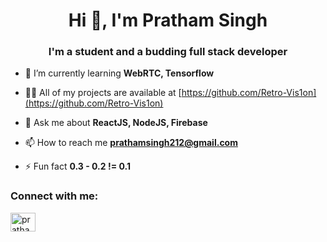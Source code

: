 <h1 align="center">Hi 👋, I'm Pratham Singh</h1>
<h3 align="center">I'm a student and a budding full stack developer</h3>

- 🌱 I’m currently learning **WebRTC, Tensorflow**

- 👨‍💻 All of my projects are available at [https://github.com/Retro-Vis1on](https://github.com/Retro-Vis1on)

- 💬 Ask me about **ReactJS, NodeJS, Firebase**

- 📫 How to reach me **prathamsingh212@gmail.com**

- ⚡ Fun fact **0.3 - 0.2 != 0.1**

<h3 align="left">Connect with me:</h3>
<p align="left">
<a href="https://linkedin.com/in/pratham-singh-4971ab19a" target="blank"><img align="center" src="https://img.icons8.com/material-sharp/48/000000/linkedin--v2.png" alt="pratham-singh-4971ab19a" height="30" width="40" /></a>
</p>
